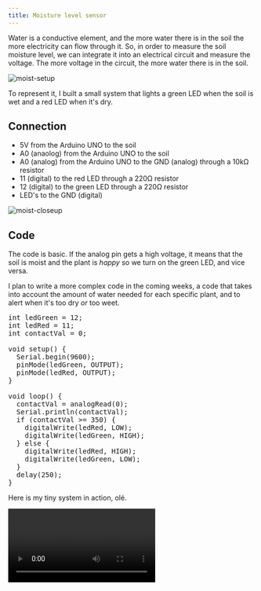 ```yaml
---
title: Moisture level sensor
---
```


Water is a conductive element, and the more water there is in the soil the more electricity can flow through it. So, in order to measure the soil moisture level, we can integrate it into an electrical circuit and measure the voltage. The more voltage in the circuit, the more water there is in the soil.

![moist-setup](moist-setup.jpg)

To represent it, I built a small system that lights a green LED when the soil is wet and a red LED when it's dry.

## Connection

- 5V from the Arduino UNO to the soil
- A0 (anaolog) from the Arduino UNO to the soil
- A0 (analog) from the Arduino UNO to the GND (analog) through a 10kΩ resistor
- 11 (digital) to the red LED through a 220Ω resistor
- 12 (digital) to the green LED through a 220Ω resistor
- LED's to the GND (digital)


![moist-closeup](moist-closeup.jpg)

## Code

The code is basic. If the analog pin gets a high voltage, it means that the soil is moist and the plant is *happy* so we turn on the green LED, and vice versa.

I plan to write a more complex code in the coming weeks, a code that takes into account the amount of water needed for each specific plant, and to alert when it's too dry *or* too weet.

<pre>
int ledGreen = 12;
int ledRed = 11;
int contactVal = 0;

void setup() {
  Serial.begin(9600);
  pinMode(ledGreen, OUTPUT);
  pinMode(ledRed, OUTPUT);
}

void loop() {
  contactVal = analogRead(0);
  Serial.println(contactVal);
  if (contactVal >= 350) {
    digitalWrite(ledRed, LOW);
    digitalWrite(ledGreen, HIGH);
  } else {
    digitalWrite(ledRed, HIGH);
    digitalWrite(ledGreen, LOW);
  }
  delay(250);
}
</pre>

Here is my tiny system in action, olé.

<video><source src="moist-test.mp4"</video>
